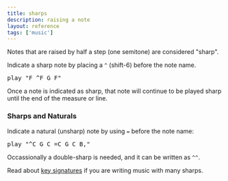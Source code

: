 ```yaml
---
title: sharps
description: raising a note
layout: reference
tags: ['music']
---
```


Notes that are raised by half a step (one semitone) are
considered "sharp".

Indicate a sharp note by placing a <code>^</code> (shift-6) before the
note name.

<pre class="jumbo">
play "F <span data-dfnup="makes subsequent Fs sharp">^</span>F G <span data-dfn="still sharp">F</span>"
</pre>

Once a note is indicated as sharp, that note will continue
to be played sharp until the end of the measure or line.

<h3>Sharps and Naturals</h3>

Indicate a natural (unsharp) note by using <code>=</code>
before the note name:

<pre class="jumbo">
play "<span data-dfnup="sharp">^</span>C G <span data-dfn="still sharp">C</span>&nbsp;<span data-dfnup="natural">=</span>C G <span data-dfn="still natural">C</span> B,"
</pre>

Occassionally a double-sharp is needed, and it can be written as `^^`.

Read about <a href="key.html">key signatures</a> if you are writing
music with many sharps.
